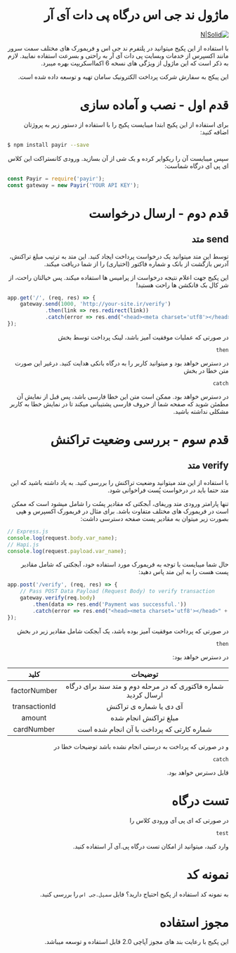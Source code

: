 <div dir="rtl">

# ماژول ند جی اس درگاه پی دات آی آر

[![N|Solid](https://pay.ir/assets/img/logo.png.pagespeed.ce.DAyscoRFh0.png)](https://pay.ir)

با استفاده از این پکیج میتوانید در پلتفرم ند جی اس و فریمورک های مختلف سمت سرور مانند اکسپرس از خدمات وبسایت 
پی دات آی آر به راحتی و بسرعت استفاده نمایید.
لازم به ذکر است که این ماژول از ویژگی های نسخه 6 اکمااسکریپت بهره میبرد.

این پیکج به سفارش شرکت پرداخت الکترونیک سامان تهیه و توسعه داده شده است.

# قدم اول - نصب و آماده سازی

برای استفاده از این پکیج ابتدا میبایست پکیج را با استفاده از دستور زیر به پروژتان اضافه کنید:

</div>

```sh
$ npm install payir --save
```
<div dir="rtl">

سپس میبایست آن را ریکوایر کرده و یک شی از آن بسازید. ورودی کانستراکت این کلاس ای پی آی درگاه شماست:

</div>

```js
const Payir = require('payir');
const gateway = new Payir('YOUR API KEY');
```

<div dir="rtl">

# قدم دوم - ارسال درخواست

## send متد

توسط این متد میتوانید یک درخواست پرداخت ایجاد کنید.
این متد به ترتیب مبلغ تراکنش، آدرس بازگشت از بانک و شماره فاکتور (اختیاری) را از شما دریافت میکند.

این پکیج جهت اعلام نتیجه درخواست از پرامیس ها استفاده میکند. پس خیالتان راحت، از شر کال بک فانکشن ها راحت هستید!

</div>

```js
app.get('/', (req, res) => {
    gateway.send(1000, 'http://your-site.ir/verify')
            .then(link => res.redirect(link))
            .catch(error => res.end("<head><meta charset='utf8'></head>" + error));
});
```

<div dir="rtl">

در صورتی که عملیات موفقیت آمیز باشد، لینک پرداخت توسط بخش 

`then`

در دسترس خواهد بود و میتوانید کاربر را به درگاه بانکی هدایت کنید. درغیر این صورت متن خطا در بخش

`catch` 

در دسترس خواهد بود. ممکن است متن این خطا فارسی باشد، پس قبل از نمایش آن مطمئن شوید که صفحه شما از حروف فارسی پشتیبانی میکند تا در نمایش خطا به کاربر مشکلی نداشته باشید.

# قدم سوم - بررسی وضعیت تراکنش

## verify متد

با استفاده از این متد میتوانید وضعیت تراکنش را بررسی کنید. به یاد داشته باشید که این متد
حتما باید در درخواست پُست فراخوانی شود.

تنها پارامتر ورودی متد وریفای، آبجکتی که مقادیر پسُت را شامل میشود است که ممکن است در فریمورک های مختلف متفاوت باشد.
برای مثال در فریمورک اکسپرس و هپی بصورت زیر میتوان به مقادیر پست صفحه دسترسی داشت:

</div>

```js
// Express.js
console.log(request.body.var_name);
// Hapi.js
console.log(request.payload.var_name);
```

<div dir="rtl">

حال شما میبایست با توجه به فریمورک مورد استفاده خود، آبجکتی که شامل مقادیر پست هست را به این متد پاس دهید:

</div>

```js
app.post('/verify', (req, res) => {
    // Pass POST Data Payload (Request Body) to verify transaction
    gateway.verify(req.body)
        .then(data => res.end('Payment was successful.'))
        .catch(error => res.end("<head><meta charset='utf8'></head>" + error));
});
```

<div dir="rtl">

در صورتی که پرداخت موفقیت آمیز بوده باشد، یک آبجکت شامل مقادیر زیر در بخش

`then`

 در دسترس خواهد بود:

|                             توضیحات                            |      کلید     |
|:--------------------------------------------------------------:|:-------------:|
| شماره فاکتوری که در مرحله دوم و متد سند برای درگاه ارسال کردید |  factorNumber |
|                     آی دی یا شماره ی تراکنش                    | transactionId |
|                      مبلغ تراکنش انجام شده                     |     amount    |
|            شماره کارتی که پرداخت با آن انجام شده است           |   cardNumber  |

و در صورتی که پرداخت به درستی انجام نشده باشد توضیحات خطا در

`catch`

قابل دسترس خواهد بود.

# تست درگاه

در صورتی که ای پی آی ورودی کلاس را

`test`

وارد کنید، میتوانید از امکان تست درگاه پی.آی آر استفاده کنید.

# نمونه کد

به نمونه کد استفاده از پکیج احتیاج دارید؟ فایل `سمپل.جی اس` را بررسی کنید.

# مجوز استفاده

این پکیج با رعایت بند های مجوز آپاچی 2.0 قابل استفاده و توسعه میباشد.
